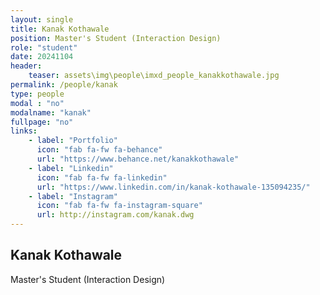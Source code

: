 ```yaml
---
layout: single
title: Kanak Kothawale
position: Master's Student (Interaction Design)
role: "student"
date: 20241104
header:
    teaser: assets\img\people\imxd_people_kanakkothawale.jpg
permalink: /people/kanak
type: people
modal : "no"
modalname: "kanak"
fullpage: "no"
links:
    - label: "Portfolio"
      icon: "fab fa-fw fa-behance"
      url: "https://www.behance.net/kanakkothawale"
    - label: "Linkedin"
      icon: "fab fa-fw fa-linkedin"
      url: "https://www.linkedin.com/in/kanak-kothawale-135094235/"
    - label: "Instagram"
      icon: "fab fa-fw fa-instagram-square"
      url: http://instagram.com/kanak.dwg
---
```


## Kanak Kothawale
Master's Student (Interaction Design)
